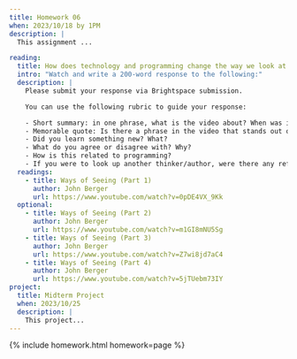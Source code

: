 ```yaml
---
title: Homework 06
when: 2023/10/18 by 1PM
description: |
  This assignment ...

reading: 
  title: How does technology and programming change the way we look at art and media?
  intro: "Watch and write a 200-word response to the following:"
  description: |
    Please submit your response via Brightspace submission.

    You can use the following rubric to guide your response:

    - Short summary: in one phrase, what is the video about? When was it made?
    - Memorable quote: Is there a phrase in the video that stands out or captures its main idea?
    - Did you learn something new? What?
    - What do you agree or disagree with? Why?
    - How is this related to programming?
    - If you were to look up another thinker/author, were there any references in the video that intrigued you?
  readings:
    - title: Ways of Seeing (Part 1)
      author: John Berger
      url: https://www.youtube.com/watch?v=0pDE4VX_9Kk
  optional:
    - title: Ways of Seeing (Part 2)
      author: John Berger
      url: https://www.youtube.com/watch?v=m1GI8mNU5Sg
    - title: Ways of Seeing (Part 3)
      author: John Berger
      url: https://www.youtube.com/watch?v=Z7wi8jd7aC4
    - title: Ways of Seeing (Part 4)
      author: John Berger
      url: https://www.youtube.com/watch?v=5jTUebm73IY
project:
  title: Midterm Project
  when: 2023/10/25
  description: |
    This project...
---
```

{% include homework.html homework=page %}
